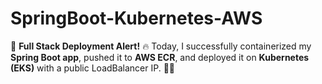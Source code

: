 # SpringBoot-Kubernetes-AWS
🚀 **Full Stack Deployment Alert!** 🔥   Today, I successfully containerized my **Spring Boot app**, pushed it to **AWS ECR**, and deployed it on **Kubernetes (EKS)** with a public LoadBalancer IP. 💪✨  
